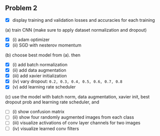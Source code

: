 ## Problem 2

- [x] display training and validation losses and accuracies for each training

(a) train CNN (make sure to apply dataset normalization and dropout)
- [x] (i) adam optimizer
- [x] (ii) SGD with nesterov momentum

(b) choose best model from (a).
then
- [x] (i) add batch normalization
- [x] (ii) add data augmentation
- [x] (iii) add xavier initialization
- [x] (iv) vary dropout: ```0.2, 0.3, 0.4, 0.5, 0.6, 0.7, 0.8```
- [x] (v) add learning rate scheduler

(c) use the model with batch norm, data augmentation, xavier init, best dropout prob and learning rate scheduler, and

- [ ] (i) show confusion matrix
- [ ] (ii) show four randomly augmented images from each class
- [ ] (iii) visualize activations of conv layer channels for two images
- [ ] (iv) visualize learned conv filters
